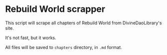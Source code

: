 # Rebuild World scrapper
This script will scrape all chapters of Rebuild World from DivineDaoLibrary's site.

It's not fast, but it works.

All files will be saved to `chapters` directory, in `.md` format.